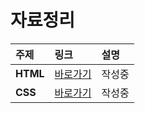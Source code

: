 # 자료정리

|주제|링크|설명|
|:---|:---|:---|
|**HTML**|[바로가기](https://www.notion.so/HTML-07aef7c95db944e5a076cb231a765213)|작성중|
|**CSS**|[바로가기]()|작성중|

